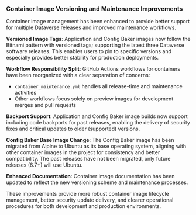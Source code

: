 ### Container Image Versioning and Maintenance Improvements

Container image management has been enhanced to provide better support for multiple Dataverse releases and improved maintenance workflows.

**Versioned Image Tags**: Application and Config Baker images now follow the Bitnami pattern with versioned tags; supporting the latest three Dataverse software releases. This enables users to pin to specific versions and especially provides better stability for production deployments.

**Workflow Responsibility Split**: GitHub Actions workflows for containers have been reorganized with a clear separation of concerns:
- `container_maintenance.yml` handles all release-time and maintenance activities
- Other workflows focus solely on preview images for development merges and pull requests

**Backport Support**: Application and Config Baker image builds now support including code backports for past releases, enabling the delivery of security fixes and critical updates to older (supported) versions.

**Config Baker Base Image Change**: The Config Baker image has been migrated from Alpine to Ubuntu as its base operating system, aligning with other container images in the project for consistency and better compatibility. The past releases have not been migrated, only future releases (6.7+) will use Ubuntu.

**Enhanced Documentation**: Container image documentation has been updated to reflect the new versioning scheme and maintenance processes.

These improvements provide more robust container image lifecycle management, better security update delivery, and clearer operational procedures for both development and production environments.
